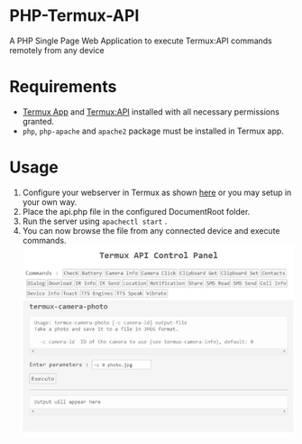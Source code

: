 # PHP-Termux-API
A PHP Single Page Web Application to execute Termux:API commands remotely from any device

# Requirements
* [Termux App](https://play.google.com/store/apps/details?id=com.termux) and [Termux:API](https://play.google.com/store/apps/details?id=com.termux.api) installed with all necessary permissions granted.
* `php`, `php-apache` and `apache2` package must be installed in Termux app.

# Usage
1. Configure your webserver in Termux as shown [here](https://github.com/termux/termux-packages/issues/1074) or you may setup in your own way.
1. Place the api.php file in the configured DocumentRoot folder.
1. Run the server using `apachectl start` .
1. You can now browse the file from any connected device and execute commands.
![Screenshot](https://github.com/anupamsaikia/PHP-Termux-API/raw/master/assets/1.jpg "Screenshot of the User Interface")





